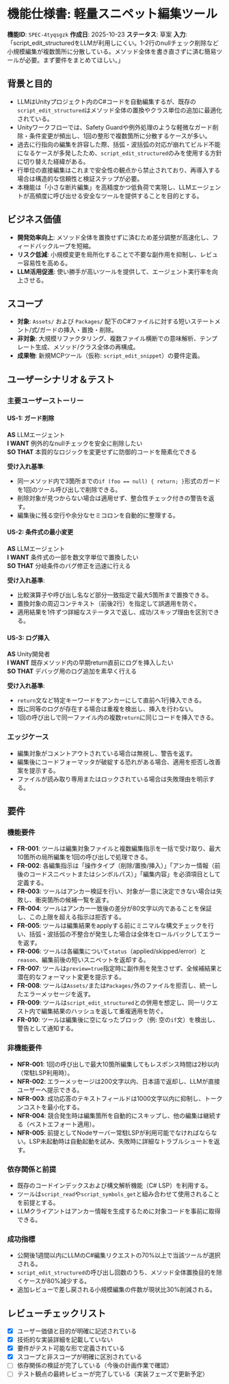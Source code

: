 # 機能仕様書: 軽量スニペット編集ツール

**機能ID**: `SPEC-4tyqsgzk`
**作成日**: 2025-10-23
**ステータス**: 草案
**入力**: 「script_edit_structuredをLLMが利用しにくい。1-2行のnullチェック削除など小規模編集が複数箇所に分散している。メソッド全体を書き直さずに済む簡易ツールが必要。まず要件をまとめてほしい。」

## 背景と目的
- LLMはUnityプロジェクト内のC#コードを自動編集するが、既存の`script_edit_structured`はメソッド全体の置換やクラス単位の追加に最適化されている。
- Unityワークフローでは、Safety Guardや例外処理のような軽微なガード削除・条件変更が頻出し、1回の整形で複数箇所に分散するケースが多い。
- 過去に行指向の編集を許容した際、括弧・波括弧の対応が崩れてビルド不能になるケースが多発したため、`script_edit_structured`のみを使用する方針に切り替えた経緯がある。
- 行単位の直接編集はこれまで安全性の観点から禁止されており、再導入する場合は構造的な信頼性と検証ステップが必要。
- 本機能は「小さな断片編集」を高精度かつ低負荷で実現し、LLMエージェントが高頻度に呼び出せる安全なツールを提供することを目的とする。

## ビジネス価値
- **開発効率向上**: メソッド全体を置換せずに済むため差分調整が高速化し、フィードバックループを短縮。
- **リスク低減**: 小規模変更を局所化することで不要な副作用を抑制し、レビュー容易性を高める。
- **LLM活用促進**: 使い勝手が高いツールを提供して、エージェント実行率を向上させる。

## スコープ
- **対象**: `Assets/` および `Packages/` 配下のC#ファイルに対する短いステートメント/式/ガードの挿入・置換・削除。
- **非対象**: 大規模リファクタリング、複数ファイル横断での意味解析、テンプレート生成、メソッド/クラス全体の再構成。
- **成果物**: 新規MCPツール（仮称: `script_edit_snippet`）の要件定義。

## ユーザーシナリオ＆テスト

### 主要ユーザーストーリー

#### US-1: ガード削除
**AS** LLMエージェント  
**I WANT** 例外的なnullチェックを安全に削除したい  
**SO THAT** 本質的なロジックを変更せずに防御的コードを簡素化できる  

**受け入れ基準**:
- 同一メソッド内で3箇所までの`if (foo == null) { return; }`形式のガードを1回のツール呼び出しで削除できる。
- 削除対象が見つからない場合は適用せず、整合性チェック付きの警告を返す。
- 編集後に残る空行や余分なセミコロンを自動的に整理する。

#### US-2: 条件式の最小変更
**AS** LLMエージェント  
**I WANT** 条件式の一部を数文字単位で置換したい  
**SO THAT** 分岐条件のバグ修正を迅速に行える  

**受け入れ基準**:
- 比較演算子や呼び出し名など部分一致指定で最大5箇所まで置換できる。
- 置換対象の周辺コンテキスト（前後2行）を指定して誤適用を防ぐ。
- 適用結果を1件ずつ詳細なステータスで返し、成功/スキップ理由を区別できる。

#### US-3: ログ挿入
**AS** Unity開発者  
**I WANT** 既存メソッド内の早期return直前にログを挿入したい  
**SO THAT** デバッグ用のログ追加を素早く行える  

**受け入れ基準**:
- `return`文など特定キーワードをアンカーにして直前へ1行挿入できる。
- 既に同等のログが存在する場合は重複を検出し、挿入を行わない。
- 1回の呼び出しで同一ファイル内の複数`return`に同じコードを挿入できる。

### エッジケース
- 編集対象がコメントアウトされている場合は無視し、警告を返す。
- 編集後にコードフォーマッタが破綻する恐れがある場合、適用を拒否し改善案を提示する。
- ファイルが読み取り専用またはロックされている場合は失敗理由を明示する。

## 要件

### 機能要件
- **FR-001**: ツールは編集対象ファイルと複数編集指示を一括で受け取り、最大10箇所の局所編集を1回の呼び出しで処理できる。
- **FR-002**: 各編集指示は「操作タイプ（削除/置換/挿入）」「アンカー情報（前後のコードスニペットまたはシンボルパス）」「編集内容」を必須項目として定義する。
- **FR-003**: ツールはアンカー検証を行い、対象が一意に決定できない場合は失敗し、衝突箇所の候補一覧を返す。
- **FR-004**: ツールはアンカー一致後の差分が80文字以内であることを保証し、この上限を超える指示は拒否する。
- **FR-005**: ツールは編集結果をapplyする前にミニマルな構文チェックを行い、括弧・波括弧の不整合が発生した場合は全体をロールバックしてエラーを返す。
- **FR-006**: ツールは各編集について`status`（applied/skipped/error）と`reason`、編集前後の短いスニペットを返却する。
- **FR-007**: ツールは`preview=true`指定時に副作用を発生させず、全候補結果と潜在的なフォーマット変更を提示する。
- **FR-008**: ツールは`Assets/`または`Packages/`外のファイルを拒否し、統一したエラーメッセージを返す。
- **FR-009**: ツールは`script_edit_structured`との併用を想定し、同一リクエスト内で編集結果のハッシュを返して重複適用を防ぐ。
- **FR-010**: ツールは編集後に空になったブロック（例: 空の`if`文）を検出し、警告として通知する。

### 非機能要件
- **NFR-001**: 1回の呼び出しで最大10箇所編集してもレスポンス時間は2秒以内（常駐LSP利用時）。
- **NFR-002**: エラーメッセージは200文字以内、日本語で返却し、LLMが直接ユーザーへ提示できる。
- **NFR-003**: 成功応答のテキストフィールドは1000文字以内に抑制し、トークンコストを最小化する。
- **NFR-004**: 競合発生時は編集箇所を自動的にスキップし、他の編集は継続する（ベストエフォート適用）。
- **NFR-005**: 前提としてNodeサーバー常駐LSPが利用可能でなければならない。LSP未起動時は自動起動を試み、失敗時に詳細なトラブルシュートを返す。

### 依存関係と前提
- 既存のコードインデックスおよび構文解析機能（C# LSP）を利用する。
- ツールは`script_read`や`script_symbols_get`と組み合わせて使用されることを前提とする。
- LLMクライアントはアンカー情報を生成するために対象コードを事前に取得できる。

### 成功指標
- 公開後1週間以内にLLMのC#編集リクエストの70%以上で当該ツールが選択される。
- `script_edit_structured`の呼び出し回数のうち、メソッド全体置換目的を除くケースが80%減少する。
- 追加レビューで差し戻される小規模編集の件数が現状比30%削減される。

## レビューチェックリスト
- [x] ユーザー価値と目的が明確に記述されている
- [x] 技術的な実装詳細を記載していない
- [x] 要件がテスト可能な形で定義されている
- [x] スコープと非スコープが明確に区別されている
- [ ] 依存関係の検証が完了している（今後の計画作業で確認）
- [ ] テスト観点の最終レビューが完了している（実装フェーズで更新予定）
